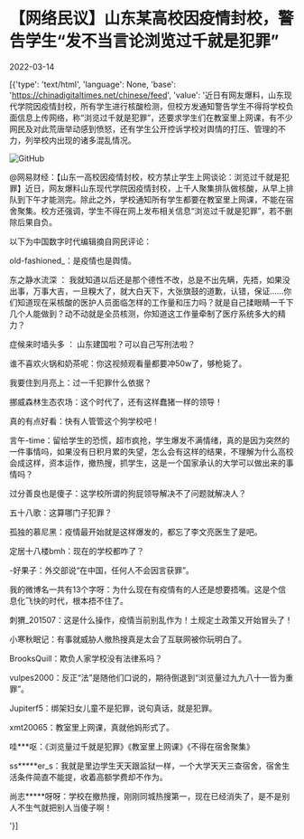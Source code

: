 # 【网络民议】山东某高校因疫情封校，警告学生“发不当言论浏览过千就是犯罪”

2022-03-14

[{'type': 'text/html', 'language': None, 'base': 'https://chinadigitaltimes.net/chinese/feed', 'value': '近日有网友爆料，山东现代学院因疫情封校，所有学生进行核酸检测，但校方发通知警告学生不得将学校负面信息上传网络，称“浏览过千就是犯罪”，还要求学生们在教室里上网课，有不少网民及对此荒唐举动感到愤怒，还有学生公开控诉学校对舆情的打压、管理的不力，列举校内出现的诸多混乱情况。

![GitHub](https://chinadigitaltimes.net/chinese/files/2022/03/image-1647262061230.png)



@网易财经：【山东一高校因疫情封校，校方禁止学生上网谈论：浏览过千就是犯罪】近日，网友爆料山东现代学院因疫情封校，上千人聚集排队做核酸，从早上排队到下午才能测完。除此之外，学校通知所有学生都要在教室里上网课，不能在宿舍聚集。校方还强调，学生不得在网上发布相关信息“浏览过千就是犯罪”，若不删除后果自负。





以下为中国数字时代编辑摘自网民评论：



old-fashioned_：是疫情也是舆情。

东之静水流深 ： 我就知道以后还是那个德性不改，总是不出先瞒，先捂，如果没出事，万事大吉，一旦糗大了，就大白天下，大张旗鼓的道歉，认错，保证&#8230;&#8230;你们知道现在采核酸的医护人员面临怎样的工作量和压力吗？就是自己揉眼睛一千下几个人能做到？动不动就是全员核测，你知道这工作量牵制了医疗系统多大的精力？

症候来时墙头多 ： 山东建国啦？可以自己写刑法啦？

谁不喜欢火锅和奶茶呢：你这视频观看量都要冲50w了，够枪毙了。

我要住到月亮上：过一千犯罪什么依据？

挪威森林生态农场：这个时代了，还有这样蠢猪一样的领导！

真的有点好看：快有人管管这个狗学校吧！

言午-time：留给学生的恐慌，超市疯抢，学生爆发不满情绪，真的是因为突然的一件事情吗，如果没有日积月累的失望，怎么会有这样的结果，不理解为什么高校会成这样，资本运作，撤热搜，抓学生，这是一个国家承认的大学可以做出来的事情吗？

过分善良也是傻子：这学校所谓的狗屁领导解决不了问题就解决人？

五十八歌：这算哪门子犯罪？

孤独的慕尼黑：疫情最开始就是这样爆发的，都忘了李文亮医生了是吧。

定居十八楼bmh：现在的学校都咋了？

-好果子：外交部说“在中国，任何人不会因言获罪”。

我的微博名一共有13个字呀：为什么现在有疫情有的人还是想要捂嘴。这是个信息化飞快的时代，根本捂不住了。

刺猬_201507：这是什么操作，疫情当前别乱作为！土规定土政策又开始冒头了！

小寒秋眠记：有事就威胁人撤热搜真是太会了互联网被你玩明白了。

BrooksQuill：欺负人家学校没有法律系吗？

vulpes2000：反正“法”是随他们口说的，期待倒退到“浏览量过九九八十一皆为重罪”。

Jupiterf5：绑架妇女儿童不是犯罪，说句真话，就是犯罪。

xmt20065：教室里上网课，真就他妈形式了。

哇***呕：《浏览量过千就是犯罪》《教室里上网课》《不得在宿舍聚集》

ss*****er_s：我就是里边学生天天跟监狱一样，一个大学天天三查宿舍，宿舍生活条件简直不能提，收着高额学费却不作为。

尚志*****呀呀：学校在撤热搜，刚刚同城热搜第一，现在已经消失了，是不是别人不生气就把别人当傻子啊！

'}]